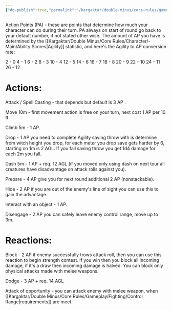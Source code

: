 ```yaml
---
{"dg-publish":true,"permalink":"/kargaktar/double-minus/core-rules/gameplay/actions/"}
---
```


Action Points (PA) - these are points that determine how much your character can do during their turn. PA always on start of round go back to your default number, if not stated other wise. The amount of AP you have is determined by the [[Kargaktar/Double Minus/Core Rules/Character/-Main/Ability Scores\|Agility]] statistic, and here's the Agility to AP conversion rate:

2 - 0
4 - 1
6 - 2
8 - 3
10 - 4
12 - 5
14 - 6
16 - 7
18 - 8
20 - 9
22 - 10
24 - 11
26 - 12

# Actions:

Attack / Spell Casting - that depends but default is 3 AP .

Move 10m - first movement action is free on your turn, next cost 1 AP per 10 ft.

Climb 5m - 1 AP.

Drop - 1 AP you need to complete Agility saving throw with is determine from witch height you drop, for each meter you drop save gets harder by 6, starting on 1m is 2 AGL. If you fail saving throw you get 1d4 damage for each 2m you fall.

Dash 5m - 1 AP + req. 12 AGL (if you moved only using dash on next tour all creatures have disadvantage on attack rolls against you).

Prepare - 4 AP give you for next round additional 2 AP (nonstackable).

Hide - 2 AP if you are out of the enemy's line of sight you can use this to gain the advantage.

Interact with an object - 1 AP.

Disengage - 2 AP you can safely leave enemy control range, move up to 3m.

# Reactions:

Block - 2 AP if enemy successfully trows attack roll, then you can use this reaction to begin strength contest. If you win then you block all incoming damage, if it's a draw then incoming damage is halved. You can block only physical attacks made with melee weapons.

Dodge - 3 AP + req. 14 AGL

Attack of opportunity - you can attack enemy with melee weapon, when [[Kargaktar/Double Minus/Core Rules/Gameplay/Fighting/Control Range\|requirements]] are meet.